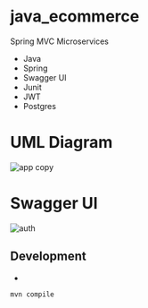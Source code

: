 # java_ecommerce

Spring MVC Microservices
- Java
- Spring
- Swagger UI
- Junit 
- JWT
- Postgres

# UML Diagram 
![app copy](https://user-images.githubusercontent.com/85416532/200148190-d0c413e4-df65-41c5-ba95-996a1ecc98c6.png)

# Swagger UI
![auth](https://user-images.githubusercontent.com/85416532/200148215-47fd4de1-0314-4454-ad0e-a55572ac7e67.png)

## Development
-
`mvn compile`
